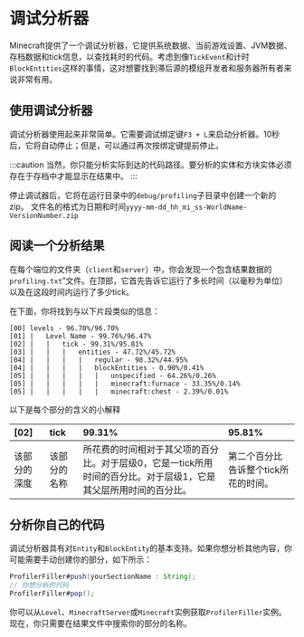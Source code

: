 # 调试分析器

Minecraft提供了一个调试分析器，它提供系统数据、当前游戏设置、JVM数据、存档数据和tick信息，以查找耗时的代码。考虑到像`TickEvent`和计时`BlockEntities`这样的事情，这对想要找到滞后源的模组开发者和服务器所有者来说非常有用。

## 使用调试分析器

调试分析器使用起来非常简单。它需要调试绑定键`F3 + L`来启动分析器。10秒后，它将自动停止；但是，可以通过再次按绑定键提前停止。

:::caution
    当然，你只能分析实际到达的代码路径。要分析的实体和方块实体必须存在于存档中才能显示在结果中。
:::

停止调试器后，它将在运行目录中的`debug/profiling`子目录中创建一个新的zip。
文件名的格式为日期和时间`yyyy-mm-dd_hh_mi_ss-WorldName-VersionNumber.zip`

## 阅读一个分析结果

在每个端位的文件夹（`client`和`server`）中，你会发现一个包含结果数据的`profiling.txt`”文件。在顶部，它首先告诉它运行了多长时间（以毫秒为单位）以及在这段时间内运行了多少tick。

在下面，你将找到与以下片段类似的信息：
```
[00] levels - 96.70%/96.70%
[01] |   Level Name - 99.76%/96.47%
[02] |   |   tick - 99.31%/95.81%
[03] |   |   |   entities - 47.72%/45.72%
[04] |   |   |   |   regular - 98.32%/44.95%
[04] |   |   |   |   blockEntities - 0.90%/0.41%
[05] |   |   |   |   |   unspecified - 64.26%/0.26%
[05] |   |   |   |   |   minecraft:furnace - 33.35%/0.14%
[05] |   |   |   |   |   minecraft:chest - 2.39%/0.01%
```
以下是每个部分的含义的小解释

| [02]                     | tick                  | 99.31%       | 95.81%       |
| :----------------------- | :---------------------- | :----------- | :----------- |
| 该部分的深度              | 该部分的名称           | 所花费的时间相对于其父项的百分比。对于层级0，它是一tick所用时间的百分比。对于层级1，它是其父层所用时间的百分比。 | 第二个百分比告诉整个tick所花的时间。

## 分析你自己的代码

调试分析器具有对`Entity`和`BlockEntity`的基本支持。如果你想分析其他内容，你可能需要手动创建你的部分，如下所示：
```java
ProfilerFiller#push(yourSectionName : String);
// 你想分析的代码
ProfilerFiller#pop();
```
你可以从`Level`、`MinecraftServer`或`Minecraft`实例获取`ProfilerFiller`实例。
现在，你只需要在结果文件中搜索你的部分的名称。
